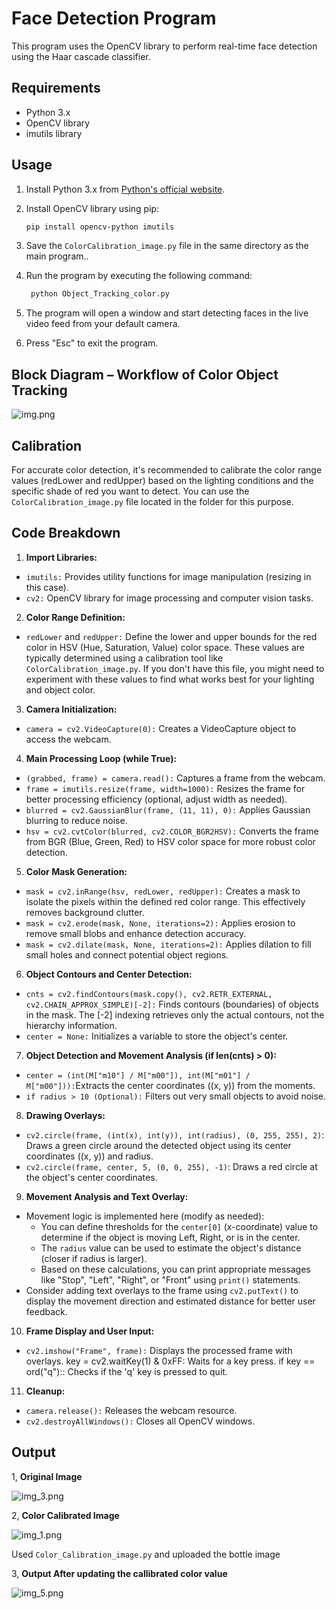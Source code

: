 # Face Detection Program

This program uses the OpenCV library to perform real-time face detection using the Haar cascade classifier.

## Requirements
- Python 3.x
- OpenCV library
- imutils library

## Usage
1. Install Python 3.x from [Python's official website](https://www.python.org/downloads/).
2. Install OpenCV library using pip:

    ```bash
    pip install opencv-python imutils
    ```
3. Save the `ColorCalibration_image.py` file in the same directory as the main program..
4. Run the program by executing the following command:
   ```bash
    python Object_Tracking_color.py
    ```
5. The program will open a window and start detecting faces in the live video feed from your default camera.
6. Press "Esc" to exit the program.

## Block Diagram – Workflow of Color Object Tracking

![img.png](img.png) 

## Calibration
For accurate color detection, it's recommended to calibrate the color range values (redLower and redUpper) based on the lighting conditions and the specific shade of red you want to detect. You can use the `ColorCalibration_image.py` file located in the folder for this purpose.

## Code Breakdown

1. **Import Libraries:**

- `imutils:` Provides utility functions for image manipulation (resizing in this case).
- `cv2:` OpenCV library for image processing and computer vision tasks.

2. **Color Range Definition:**

- `redLower` and `redUpper:` Define the lower and upper bounds for the red color in HSV (Hue, Saturation, Value) color space. These values are typically determined using a calibration tool like `ColorCalibration_image.py`. If you don't have this file, you might need to experiment with these values to find what works best for your lighting and object color.

3. **Camera Initialization:**

- `camera = cv2.VideoCapture(0):` Creates a VideoCapture object to access the webcam.

4. **Main Processing Loop (while True):**

- `(grabbed, frame) = camera.read():` Captures a frame from the webcam.
- `frame = imutils.resize(frame, width=1000):` Resizes the frame for better processing efficiency (optional, adjust width as needed).
- `blurred = cv2.GaussianBlur(frame, (11, 11), 0):` Applies Gaussian blurring to reduce noise.
- `hsv = cv2.cvtColor(blurred, cv2.COLOR_BGR2HSV):` Converts the frame from BGR (Blue, Green, Red) to HSV color space for more robust color detection.

5. **Color Mask Generation:**

- `mask = cv2.inRange(hsv, redLower, redUpper):` Creates a mask to isolate the pixels within the defined red color range. This effectively removes background clutter.
- `mask = cv2.erode(mask, None, iterations=2):` Applies erosion to remove small blobs and enhance detection accuracy.
- `mask = cv2.dilate(mask, None, iterations=2):` Applies dilation to fill small holes and connect potential object regions.

6. **Object Contours and Center Detection:**

- `cnts = cv2.findContours(mask.copy(), cv2.RETR_EXTERNAL, cv2.CHAIN_APPROX_SIMPLE)[-2]:` Finds contours (boundaries) of objects in the mask. The [-2] indexing retrieves only the actual contours, not the hierarchy information.
- `center = None:` Initializes a variable to store the object's center.

7. **Object Detection and Movement Analysis (if len(cnts) > 0):**

- `center = (int(M["m10"] / M["m00"]), int(M["m01"] / M["m00"])):`Extracts the center coordinates ((x, y)) from the moments.
- `if radius > 10 (Optional):` Filters out very small objects to avoid noise.

8. **Drawing Overlays:**

- `cv2.circle(frame, (int(x), int(y)), int(radius), (0, 255, 255), 2)`: Draws a green circle around the detected object using its center coordinates ((x, y)) and radius.
- `cv2.circle(frame, center, 5, (0, 0, 255), -1)`: Draws a red circle at the object's center coordinates.

9. **Movement Analysis and Text Overlay:**

- Movement logic is implemented here (modify as needed):
  - You can define thresholds for the `center[0]` (x-coordinate) value to determine if the object is moving Left, Right, or is in the center.
  - The `radius` value can be used to estimate the object's distance (closer if radius is larger).
  - Based on these calculations, you can print appropriate messages like "Stop", "Left", "Right", or "Front" using `print()` statements.
- Consider adding text overlays to the frame using `cv2.putText()` to display the movement direction and estimated distance for better user feedback.

10. **Frame Display and User Input:**

- `cv2.imshow("Frame", frame):` Displays the processed frame with overlays.
key = cv2.waitKey(1) & 0xFF: Waits for a key press.
if key == ord("q"):: Checks if the 'q' key is pressed to quit.

11. **Cleanup:**

- `camera.release():` Releases the webcam resource.
- `cv2.destroyAllWindows():` Closes all OpenCV windows.

## Output

1, **Original Image**

![img_3.png](img_3.png)

2, **Color Calibrated Image**

![img_1.png](img_1.png)

Used `Color_Calibration_image.py` and uploaded the bottle image

3, **Output After updating the callibrated color value**

![img_5.png](img_5.png)
